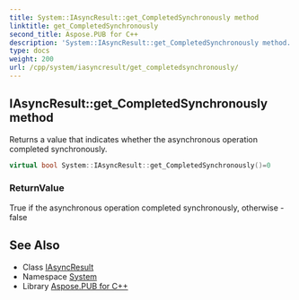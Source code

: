 ```yaml
---
title: System::IAsyncResult::get_CompletedSynchronously method
linktitle: get_CompletedSynchronously
second_title: Aspose.PUB for C++
description: 'System::IAsyncResult::get_CompletedSynchronously method. Returns a value that indicates whether the asynchronous operation completed synchronously in C++.'
type: docs
weight: 200
url: /cpp/system/iasyncresult/get_completedsynchronously/
---
```

## IAsyncResult::get_CompletedSynchronously method


Returns a value that indicates whether the asynchronous operation completed synchronously.

```cpp
virtual bool System::IAsyncResult::get_CompletedSynchronously()=0
```


### ReturnValue

True if the asynchronous operation completed synchronously, otherwise - false

## See Also

* Class [IAsyncResult](../)
* Namespace [System](../../)
* Library [Aspose.PUB for C++](../../../)

